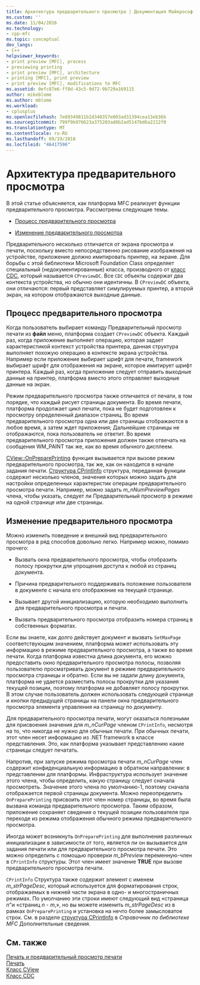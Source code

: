 ```yaml
---
title: Архитектура предварительного просмотра | Документация Майкрософт
ms.custom: ''
ms.date: 11/04/2016
ms.technology:
- cpp-mfc
ms.topic: conceptual
dev_langs:
- C++
helpviewer_keywords:
- print preview [MFC], process
- previewing printing
- print preview [MFC], architecture
- printing [MFC], print preview
- print preview [MFC], modifications to MFC
ms.assetid: 0efc87e6-ff8d-43c5-9d72-9b729a169115
author: mikeblome
ms.author: mblome
ms.workload:
- cplusplus
ms.openlocfilehash: 7e89349811b2d340357e003ad31394cea13eb36b
ms.sourcegitcommit: 799f9b976623a375203ad8b2ad5147bd6a2212f0
ms.translationtype: MT
ms.contentlocale: ru-RU
ms.lasthandoff: 09/19/2018
ms.locfileid: "46417596"
---
```

# <a name="print-preview-architecture"></a>Архитектура предварительного просмотра

В этой статье объясняется, как платформа MFC реализует функции предварительного просмотра. Рассмотрены следующие темы.

- [Процесс предварительного просмотра](#_core_the_print_preview_process)

- [Изменение предварительного просмотра](#_core_modifying_print_preview)

Предварительного несколько отличается от экрана просмотра и печати, поскольку вместо непосредственно рисование изображения на устройстве, приложение должно имитировать принтер, на экране. Для борьбы с этой библиотеки Microsoft Foundation Class определяет специальный (недокументированные) класса, производного от [класс CDC](../mfc/reference/cdc-class.md), который называется `CPreviewDC`. Все `CDC` объекты содержат два контекста устройства, но обычно они идентичны. В `CPreviewDC` объекта, они отличаются: первый представляет симулируемых принтер, а второй экран, на котором отображаются выходные данные.

##  <a name="_core_the_print_preview_process"></a> Процесс предварительного просмотра

Когда пользователь выбирает команду Предварительный просмотр печати из **файл** меню, платформа создает `CPreviewDC` объекта. Каждый раз, когда приложение выполняет операцию, которая задает характеристикой контекст устройства принтера, данная структура выполняет похожую операцию в контексте экрана устройства. Например если приложение выбирает шрифт для печати, framework выбирает шрифт для отображения на экране, которое имитирует шрифт принтера. Каждый раз, когда приложение следует отправить выходные данные на принтер, платформа вместо этого отправляет выходные данные на экран.

Режим предварительного просмотра также отличается от печати, в том порядке, что каждый рисует страницы документа. Во время печати, платформа продолжает цикл печати, пока не будет подготовлен к просмотру определенный диапазон страниц. Во время предварительного просмотра одна или две страницы отображаются в любое время, а затем ждет приложения; Дальнейшие страницы не отображаются, пока пользователь не ответит. Во время предварительного просмотра приложения должен также отвечать на сообщения WM_PAINT так же, как во время обычного дисплеем.

[CView::OnPreparePrinting](../mfc/reference/cview-class.md#onprepareprinting) функция вызывается при вызове режим предварительного просмотра, так же, как он находится в начале задания печати. [Структура CPrintInfo](../mfc/reference/cprintinfo-structure.md) структура, переданная функции содержит несколько членов, значения которых можно задать для настройки определенных характеристик операции предварительного просмотра печати. Например, можно задать *m_nNumPreviewPages* члена, чтобы указать, следует ли Предварительный просмотр в режиме на одной странице или две страницы.

##  <a name="_core_modifying_print_preview"></a> Изменение предварительного просмотра

Можно изменить поведение и внешний вид предварительного просмотра в ряд способов довольно легко. Например можно, помимо прочего:

- Вызвать окна предварительного просмотра, чтобы отобразить полосу прокрутки для упрощения доступа к любой из страниц документа.

- Причина предварительного поддерживать положение пользователя в документе с начала его отображение на текущей странице.

- Вызывает другой инициализацию, которую необходимо выполнить для предварительного просмотра и печати.

- Вызвать предварительного просмотра отобразить номера страниц в собственных форматах.

Если вы знаете, как долго действует документ и вызвать `SetMaxPage` соответствующим значением, платформа может использовать эту информацию в режиме предварительного просмотра, а также во время печати. Когда платформа известна длина документа, его можно предоставить окно предварительного просмотра полосы, позволяя пользователю просматривать документ в режиме предварительного просмотра страницы и обратно. Если вы не задали длину документа, платформа не удается разместить полосы прокрутки для указания текущей позиции, поэтому платформа не добавляет полосу прокрутки. В этом случае пользователь должен использовать следующей странице и кнопки предыдущей страницы на панели окна предварительного просмотра элемента управления на страницу по документу.

Для предварительного просмотра печати, могут оказаться полезными для присвоения значения для *m_nCurPage* членом `CPrintInfo`, несмотря на то, что никогда не нужно для обычных печати. При обычных печати, этот член несет информацию из .NET framework в классе представления. Это, как платформа указывает представлению какие страницы следует печатать.

Напротив, при запуске режима просмотра печати *m_nCurPage* член содержит конфиденциальную информацию в обратном направлении: в представлении для платформы. Инфраструктура использует значение этого члена, чтобы определить, какую страницу следует сначала просмотреть. Значение этого члена по умолчанию-1, поэтому сначала отображается первой страницы документа. Можно переопределить `OnPreparePrinting` присвоить этот член номер страницы, во время была вызвана команда предварительного просмотра. Таким образом, приложение сохраняет сведения о текущей позиции пользователя при переходе из режима отображения обычного режима предварительного просмотра.

Иногда может возникнуть `OnPreparePrinting` для выполнения различных инициализации в зависимости от того, является ли он вызывается для задания печати или для предварительного просмотра печати. Это можно определить с помощью проверки *m_bPreview* переменную-член в `CPrintInfo` структуры. Этот член имеет значение **TRUE** при вызове предварительного просмотра печати.

`CPrintInfo` Структура также содержит элемент с именем *m_strPageDesc*, который используется для форматирования строк, отображаемых в нижней части экрана в одно- и многостраничных режимах. По умолчанию эти строки имеют следующий вид «страница *n*"и «страниц *n* - *m*,», но вы можете изменить *m_strPageDesc* из в рамках `OnPreparePrinting` и установка на нечто более замысловатое строк. См. в разделе [структура CPrintInfo](../mfc/reference/cprintinfo-structure.md) в *Справочник по библиотеке MFC* Дополнительные сведения.

## <a name="see-also"></a>См. также

[Печать и предварительный просмотр печати](../mfc/printing-and-print-preview.md)<br/>
[Печать](../mfc/printing.md)<br/>
[Класс CView](../mfc/reference/cview-class.md)<br/>
[Класс CDC](../mfc/reference/cdc-class.md)

